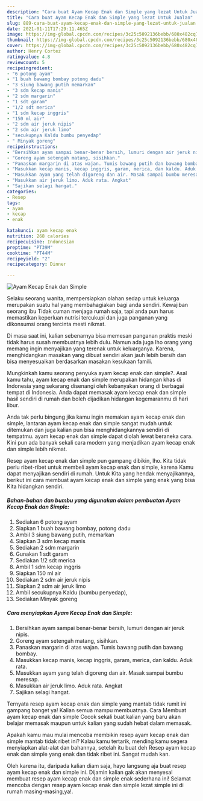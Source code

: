 ```yaml
---
description: "Cara buat Ayam Kecap Enak dan Simple yang lezat Untuk Jualan"
title: "Cara buat Ayam Kecap Enak dan Simple yang lezat Untuk Jualan"
slug: 889-cara-buat-ayam-kecap-enak-dan-simple-yang-lezat-untuk-jualan
date: 2021-01-11T17:29:11.465Z
image: https://img-global.cpcdn.com/recipes/3c25c5092136bebb/680x482cq70/ayam-kecap-enak-dan-simple-foto-resep-utama.jpg
thumbnail: https://img-global.cpcdn.com/recipes/3c25c5092136bebb/680x482cq70/ayam-kecap-enak-dan-simple-foto-resep-utama.jpg
cover: https://img-global.cpcdn.com/recipes/3c25c5092136bebb/680x482cq70/ayam-kecap-enak-dan-simple-foto-resep-utama.jpg
author: Henry Cortez
ratingvalue: 4.8
reviewcount: 5
recipeingredient:
- "6 potong ayam"
- "1 buah bawang bombay potong dadu"
- "3 siung bawang putih memarkan"
- "3 sdm kecap manis"
- "2 sdm margarin"
- "1 sdt garam"
- "1/2 sdt merica"
- "1 sdm kecap inggris"
- "150 ml air"
- "2 sdm air jeruk nipis"
- "2 sdm air jeruk limo"
- "secukupnya Kaldu bumbu penyedap"
- " Minyak goreng"
recipeinstructions:
- "Bersihkan ayam sampai benar-benar bersih, lumuri dengan air jeruk nipis."
- "Goreng ayam setengah matang, sisihkan."
- "Panaskan margarin di atas wajan. Tumis bawang putih dan bawang bombay."
- "Masukkan kecap manis, kecap inggris, garam, merica, dan kaldu. Aduk rata."
- "Masukkan ayam yang telah digoreng dan air. Masak sampai bumbu meresap."
- "Masukkan air jeruk limo. Aduk rata. Angkat"
- "Sajikan selagi hangat."
categories:
- Resep
tags:
- ayam
- kecap
- enak

katakunci: ayam kecap enak 
nutrition: 268 calories
recipecuisine: Indonesian
preptime: "PT39M"
cooktime: "PT44M"
recipeyield: "2"
recipecategory: Dinner

---
```



![Ayam Kecap Enak dan Simple](https://img-global.cpcdn.com/recipes/3c25c5092136bebb/680x482cq70/ayam-kecap-enak-dan-simple-foto-resep-utama.jpg)

Selaku seorang wanita, mempersiapkan olahan sedap untuk keluarga merupakan suatu hal yang membahagiakan bagi anda sendiri. Kewajiban seorang ibu Tidak cuman menjaga rumah saja, tapi anda pun harus memastikan keperluan nutrisi tercukupi dan juga panganan yang dikonsumsi orang tercinta mesti nikmat.

Di masa  saat ini, kalian sebenarnya bisa memesan panganan praktis meski tidak harus susah membuatnya lebih dulu. Namun ada juga lho orang yang memang ingin menyajikan yang terenak untuk keluarganya. Karena, menghidangkan masakan yang dibuat sendiri akan jauh lebih bersih dan bisa menyesuaikan berdasarkan masakan kesukaan famili. 



Mungkinkah kamu seorang penyuka ayam kecap enak dan simple?. Asal kamu tahu, ayam kecap enak dan simple merupakan hidangan khas di Indonesia yang sekarang disenangi oleh kebanyakan orang di berbagai tempat di Indonesia. Anda dapat memasak ayam kecap enak dan simple hasil sendiri di rumah dan boleh dijadikan hidangan kegemaranmu di hari libur.

Anda tak perlu bingung jika kamu ingin memakan ayam kecap enak dan simple, lantaran ayam kecap enak dan simple sangat mudah untuk ditemukan dan juga kalian pun bisa menghidangkannya sendiri di tempatmu. ayam kecap enak dan simple dapat diolah lewat beraneka cara. Kini pun ada banyak sekali cara modern yang menjadikan ayam kecap enak dan simple lebih nikmat.

Resep ayam kecap enak dan simple pun gampang dibikin, lho. Kita tidak perlu ribet-ribet untuk membeli ayam kecap enak dan simple, karena Kamu dapat menyajikan sendiri di rumah. Untuk Kita yang hendak menyajikannya, berikut ini cara membuat ayam kecap enak dan simple yang enak yang bisa Kita hidangkan sendiri.

<!--inarticleads1-->

##### Bahan-bahan dan bumbu yang digunakan dalam pembuatan Ayam Kecap Enak dan Simple:

1. Sediakan 6 potong ayam
1. Siapkan 1 buah bawang bombay, potong dadu
1. Ambil 3 siung bawang putih, memarkan
1. Siapkan 3 sdm kecap manis
1. Sediakan 2 sdm margarin
1. Gunakan 1 sdt garam
1. Sediakan 1/2 sdt merica
1. Ambil 1 sdm kecap inggris
1. Siapkan 150 ml air
1. Sediakan 2 sdm air jeruk nipis
1. Siapkan 2 sdm air jeruk limo
1. Ambil secukupnya Kaldu (bumbu penyedap),
1. Sediakan  Minyak goreng




<!--inarticleads2-->

##### Cara menyiapkan Ayam Kecap Enak dan Simple:

1. Bersihkan ayam sampai benar-benar bersih, lumuri dengan air jeruk nipis.
1. Goreng ayam setengah matang, sisihkan.
1. Panaskan margarin di atas wajan. Tumis bawang putih dan bawang bombay.
1. Masukkan kecap manis, kecap inggris, garam, merica, dan kaldu. Aduk rata.
1. Masukkan ayam yang telah digoreng dan air. Masak sampai bumbu meresap.
1. Masukkan air jeruk limo. Aduk rata. Angkat
1. Sajikan selagi hangat.




Ternyata resep ayam kecap enak dan simple yang mantab tidak rumit ini gampang banget ya! Kalian semua mampu membuatnya. Cara Membuat ayam kecap enak dan simple Cocok sekali buat kalian yang baru akan belajar memasak maupun untuk kalian yang sudah hebat dalam memasak.

Apakah kamu mau mulai mencoba membikin resep ayam kecap enak dan simple mantab tidak ribet ini? Kalau kamu tertarik, mending kamu segera menyiapkan alat-alat dan bahannya, setelah itu buat deh Resep ayam kecap enak dan simple yang enak dan tidak ribet ini. Sangat mudah kan. 

Oleh karena itu, daripada kalian diam saja, hayo langsung aja buat resep ayam kecap enak dan simple ini. Dijamin kalian gak akan menyesal membuat resep ayam kecap enak dan simple enak sederhana ini! Selamat mencoba dengan resep ayam kecap enak dan simple lezat simple ini di rumah masing-masing,ya!.

